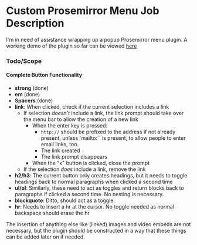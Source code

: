 # Custom Prosemirror Menu Job Description

I'm in need of assistance wrapping up a popup Prosemirror menu plugin. A working demo of the plugin so far can be viewed [here](https://github.com/bryanbuchanan/texteditor)

### Todo/Scope

#### Complete Button Functionality

- **strong** (done)
- **em** (done)
- **Spacers** (done)
- **link**: When clicked, check if the current selection includes a link
	- If selection *doesn't* include a link, the link prompt should take over the menu bar to allow the creation of a new link
		- When the enter key is pressed:
			- `http://` should be prefixed to the address if not already present, unless `mailto:`` is present, to allow people to enter email links, too.
			- The link created
			- The link prompt disappears
		- When the "x" button is clicked, close the prompt
	- If the selection *does* include a link, remove the link
- **h2/h3**: The current button only creates headings, but it needs to toggle headings back to normal paragraphs when clicked a second time
- **ul/ol**: Similarly, these need to act as toggles and return blocks back to paragraphs if clicked a second time. No nesting is necessary.
- **blockquote**: Ditto, should act as a toggle.
- **hr**: Needs to insert a hr at the cursor. No toggle needed as normal backspace should erase the hr

The insertion of anything else like (linked) images and video embeds are not necessary, but the plugin should be constructed in a way that these things can be added later on if needed.



